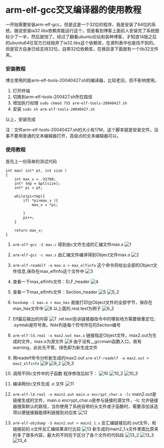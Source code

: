 # arm-elf-gcc交叉编译器的使用教程

一开始需要安装arm-elf-gcc，但是这是一个32位的程序，我是安装了64位的系统，据说安装ia32.libs依赖库能运行这个，但是看到博客上面前人安装完了系统图标少了一半，然后就怕了。经过了翻看ubuntu论坛和各种博客，才知道14版之后的ubuntu64位官方已经抛弃了ia32.libs这个依赖库，在源列表中也是找不到的。但是官方自身已经支持32位，自带32位依赖库，在根目录下面就有一个lib32文件夹。

### 安装教程

博主使用的是arm-elf-tools-20040427.sh的编译器，比较老旧，但不影响使用。

1. 打开终端
2. 切换到arm-elf-tools-200427.sh所在路径
3. 增加执行权限
    `sudo chmod 755 arm-elf-tools-20040427.sh`
4. 安装
    `sudo sh arm-elf-tools-20040427.sh`

以上，安装完成

注：文件arm-elf-tools-20040427.sh的大小有17M，这个脚本就是安装文件。没事不要用普通的文本编辑器打开，高级点的文本编辑器可以。

### 使用教程

首先上一份简单的测试代码

```
int max( int* pt, int size )
{
    int max_v = -32768;
    int* tmp = &pt[size];
    int* pi = pt;
    
    while(pi<tmp){
        if( *pi>max_v ){
            max_v = *pi;
        
        }
        pi++;
    }
    
    return max_v;   
}
```

1. `arm-elf-gcc -S max.c`
    得到由c文件生成的汇编文件max.s
    ![1](https://wsine.cn-gd.ufileos.com/image/wsine-blog-image117.png)

2. `arm-elf-gcc -c max.s`
    由汇编文件编译得到Object文件max.o
    ![2](https://wsine.cn-gd.ufileos.com/image/wsine-blog-image118.png)

3. `arm-elf-readelf -a max.o > max_elfinfo`
    这个命令将给出全部的Object文件信息,保存在max_elfinfo这个文件中
    ![3](https://wsine.cn-gd.ufileos.com/image/wsine-blog-image119.png)

4. 查看一下max_elfinfo文件：ELF_header
    ![4](https://wsine.cn-gd.ufileos.com/image/wsine-blog-image120.png)

5. 查看一下max_elfinfo文件：Section_header
    ![5](https://wsine.cn-gd.ufileos.com/image/wsine-blog-image121.png)
    ![5_2](https://wsine.cn-gd.ufileos.com/image/wsine-blog-image122.png)



6. `hexdump -C max.o > max_hex`
    直接打印出Object文件的全部字节，保存在max_hex文件中
    ![6](https://wsine.cn-gd.ufileos.com/image/wsine-blog-image123.png)
    以上面的.real.text为例子
    ![6_2](https://wsine.cn-gd.ufileos.com/image/wsine-blog-image124.png)

7. Elf最后输出的内容
    ![7](https://wsine.cn-gd.ufileos.com/image/wsine-blog-image125.png)
    .rel.text告诉链接器指令中的哪些地方需要做重定位;
    .symtab是符号表。Ndx列是每个符号所在的Section编号
8. `arm-elf-ld.real -o max2.out max.o`
    链接指定Object文件，max2.out为生成的文件，max.o为源文件
    ![8](https://wsine.cn-gd.ufileos.com/image/wsine-blog-image126.png)
    由于没有__gccmain函数入口，故有warning，此处先不管，绿色即为新生成文件
9. 用readelf命令分析新生成的max2.out
    `arm-elf-readelf -a max2.out > max2_elfinfo`
    ![9](https://wsine.cn-gd.ufileos.com/image/wsine-blog-image127.png)
    ![9_2](https://wsine.cn-gd.ufileos.com/image/wsine-blog-image128.png)
    ![9_3](https://wsine.cn-gd.ufileos.com/image/wsine-blog-image129.png)

10. 调用不同c文件中的子函数
    程序修改后如下：
    ![10](https://wsine.cn-gd.ufileos.com/image/wsine-blog-image130.png)
    ![10_2](https://wsine.cn-gd.ufileos.com/image/wsine-blog-image131.png)
    ![10_3](https://wsine.cn-gd.ufileos.com/image/wsine-blog-image132.png)

11. 编译两份c文件生成 .o 文件
    ![11](https://wsine.cn-gd.ufileos.com/image/wsine-blog-image133.png)

12. `arm-elf-ld.real -o main2.out main.o encrypt_char.o -lc`
    main2.out是链接生成的文件，main.o encrypt_char.o是参与链接的源文件，-lc 允许链接器搜索默认的路径，当你使用了系统自带的头文件或子函数时，需要添加该选项以便链接器能顺利链接到对应库
    ![12](https://wsine.cn-gd.ufileos.com/image/wsine-blog-image134.png)

13. `arm-elf-objdump -S main2.out > main2_1.s`
    反汇编链接后的.out文件，和链接前的.o文件反汇编结果进行比较
    ![13](https://wsine.cn-gd.ufileos.com/image/wsine-blog-image135.png)
    新生成的main2_1.s文件里面比原来的多了很多内容，最大的不同在于区分了各个文件的代码段
    ![13_2](https://wsine.cn-gd.ufileos.com/image/wsine-blog-image136.png)
    ![13_3](https://wsine.cn-gd.ufileos.com/image/wsine-blog-image137.png)
    ![13_4](https://wsine.cn-gd.ufileos.com/image/wsine-blog-image138.png)